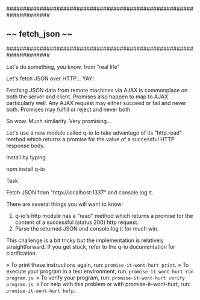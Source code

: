 #####################################################################
  ##                       ~~  fetch_json  ~~                        ##
  #####################################################################

Let's do something, you know, from "real life"

Let's fetch JSON over HTTP... YAY!

Fetching JSON data from remote machines via AJAX is commonplace
on both the server and client.  Promises also happen to map to AJAX
particularly well.  Any AJAX request may either succeed or fail
and never both.  Promises may fulfill or reject and never both.

So wow.  Much similarity.  Very promising...

Let's use a new module called q-io to take advantage of its "http.read"
method which returns a promise for the value of a successful HTTP response body.

Install by typing

npm install q-io

Task

Fetch JSON from "http://localhost:1337" and console.log it.

There are several things you will want to know:

1. q-io's http module has a "read" method which returns a promise for the content
   of a successful (status 200) http request.
2. Parse the returned JSON and console.log it for much win.

This challenge is a bit tricky but the implementation is relatively straightforward.
If you get stuck, refer to the q-io documentation for clarification.


 » To print these instructions again, run: `promise-it-wont-hurt print`.
 » To execute your program in a test environment, run:
   `promise-it-wont-hurt run program.js`.
 » To verify your program, run: `promise-it-wont-hurt verify program.js`.
 » For help with this problem or with promise-it-wont-hurt, run:
   `promise-it-wont-hurt help`.